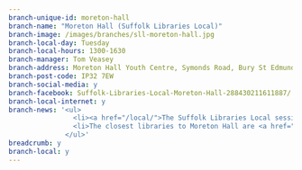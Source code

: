 ```yaml
---
branch-unique-id: moreton-hall
branch-name: "Moreton Hall (Suffolk Libraries Local)"
branch-image: /images/branches/sll-moreton-hall.jpg
branch-local-day: Tuesday
branch-local-hours: 1300-1630
branch-manager: Tom Veasey
branch-address: Moreton Hall Youth Centre, Symonds Road, Bury St Edmunds
branch-post-code: IP32 7EW
branch-social-media: y
branch-facebook: Suffolk-Libraries-Local-Moreton-Hall-288430211611887/
branch-local-internet: y
branch-news: '<ul>
                <li><a href="/local/">The Suffolk Libraries Local sessions at Moreton Hall have now ended</a>.</li>
                <li>The closest libraries to Moreton Hall are <a href="/libraries/bury-st-edmunds-library"/>Bury St Edmunds</a> and <a href="/libraries/thurston-library">Thurston</a>. <a href="/mobiles-home/bury-st-edmunds-mobile-library-route-17/">Bury St Edmunds Mobile Library Route 17</a> stops at the Community Centre every fourth Tuesday.</li>
              </ul>'
breadcrumb: y
branch-local: y
---
```

